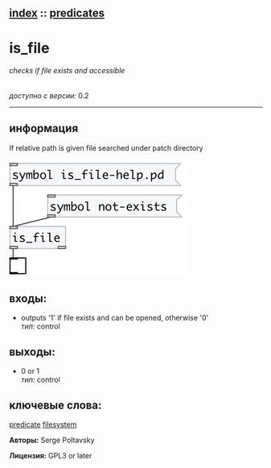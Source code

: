 [index](index.html) :: [predicates](category_predicates.html)
---

# is_file

###### checks if file exists and accessible

*доступно с версии:* 0.2

---


## информация
If relative path is given file searched under patch directory


[![example](../examples/img/is_file.jpg)](../examples/pd/is_file.pd)









## входы:

* outputs &#39;1&#39; if file exists and can be opened, otherwise &#39;0&#39;<br>
_тип:_ control



## выходы:

* 0 or 1<br>
_тип:_ control



## ключевые слова:

[predicate](keywords/predicate.html)
[filesystem](keywords/filesystem.html)






**Авторы:** Serge Poltavsky




**Лицензия:** GPL3 or later





